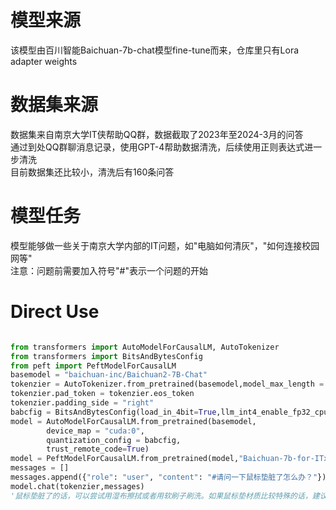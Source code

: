 # 模型来源
该模型由百川智能Baichuan-7b-chat模型fine-tune而来，仓库里只有Lora adapter weights

# 数据集来源
数据集来自南京大学IT侠帮助QQ群，数据截取了2023年至2024-3月的问答  
通过到处QQ群聊消息记录，使用GPT-4帮助数据清洗，后续使用正则表达式进一步清洗  
目前数据集还比较小，清洗后有160条问答  

# 模型任务
模型能够做一些关于南京大学内部的IT问题，如"电脑如何清灰"，"如何连接校园网等"  
注意：问题前需要加入符号"#"表示一个问题的开始  

# Direct Use

```Python

from transformers import AutoModelForCausalLM, AutoTokenizer
from transformers import BitsAndBytesConfig
from peft import PeftModelForCausalLM
basemodel = "baichuan-inc/Baichuan2-7B-Chat"
tokenzier = AutoTokenizer.from_pretrained(basemodel,model_max_length = 512,trust_remote_code=True)
tokenzier.pad_token = tokenzier.eos_token
tokenzier.padding_side = "right"
babcfig = BitsAndBytesConfig(load_in_4bit=True,llm_int4_enable_fp32_cpu_offload=True)
model = AutoModelForCausalLM.from_pretrained(basemodel,
        device_map = "cuda:0",
        quantization_config = babcfig,
        trust_remote_code=True)
model = PeftModelForCausalLM.from_pretrained(model,"Baichuan-7b-for-ITxia-chat-help")
messages = []
messages.append({"role": "user", "content": "#请问一下鼠标垫脏了怎么办？"})
model.chat(tokenzier,messages)
'鼠标垫脏了的话，可以尝试用湿布擦拭或者用软刷子刷洗。如果鼠标垫材质比较特殊的话，建议先查阅一下说明书或官方说明，看看是否有特定的清洁方法。如果是可拆卸的鼠标垫，可以先拆开来清洗，然后再按照原样组装回去。...'

```
